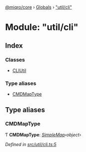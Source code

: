 [@miqro/core](../README.md) › [Globals](../globals.md) › ["util/cli"](_util_cli_.md)

# Module: "util/cli"

## Index

### Classes

* [CLIUtil](../classes/_util_cli_.cliutil.md)

### Type aliases

* [CMDMapType](_util_cli_.md#cmdmaptype)

## Type aliases

###  CMDMapType

Ƭ **CMDMapType**: *[SimpleMap](../interfaces/_util_util_.simplemap.md)‹object›*

*Defined in [src/util/cli.ts:5](https://github.com/claukers/miqro-core/blob/4c91395/src/util/cli.ts#L5)*
